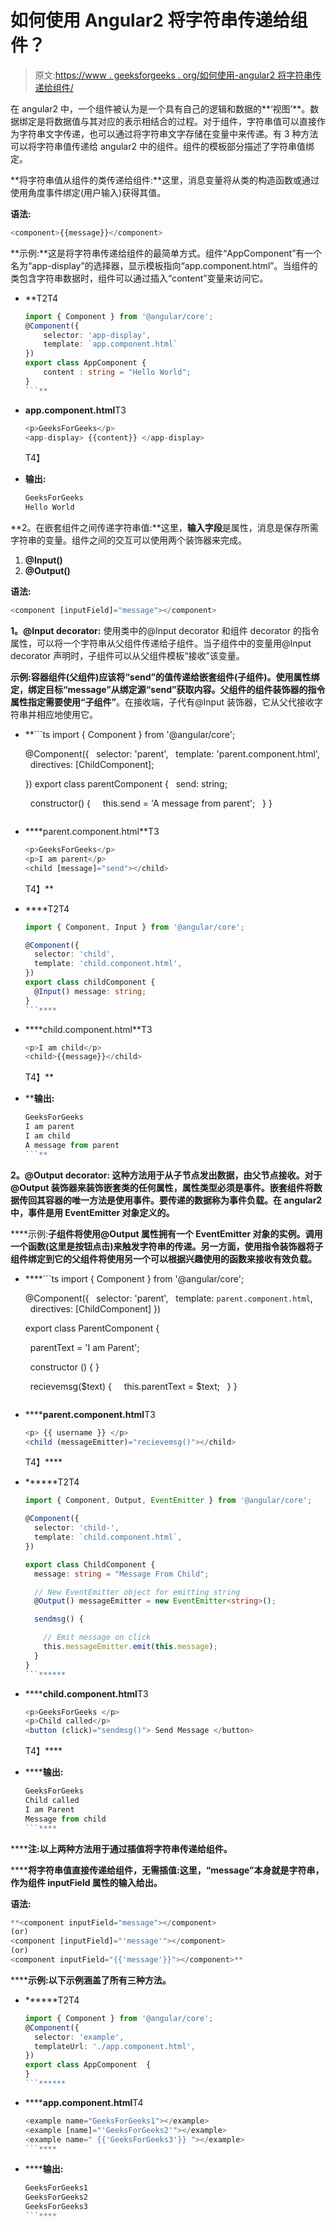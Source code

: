 # 如何使用 Angular2 将字符串传递给组件？

> 原文:[https://www . geeksforgeeks . org/如何使用-angular2 将字符串传递给组件/](https://www.geeksforgeeks.org/how-to-pass-string-to-a-component-using-angular2/)

在 angular2 中，一个组件被认为是一个具有自己的逻辑和数据的**‘视图’**。数据绑定是将数据值与其对应的表示相结合的过程。对于组件，字符串值可以直接作为字符串文字传递，也可以通过将字符串文字存储在变量中来传递。有 3 种方法可以将字符串值传递给 angular2 中的组件。组件的模板部分描述了字符串值绑定。

**将字符串值从组件的类传递给组件:**这里，消息变量将从类的构造函数或通过使用角度事件绑定(用户输入)获得其值。

**语法:**

```ts
<component>{{message}}</component>
```

**示例:**这是将字符串传递给组件的最简单方式。组件“AppComponent”有一个名为“app-display”的选择器，显示模板指向“app.component.html”。当组件的类包含字符串数据时，组件可以通过插入“content”变量来访问它。

*   **T2T4

    ```ts
    import { Component } from '@angular/core';
    @Component({ 
        selector: 'app-display',
        template: `app.component.html`
    })
    export class AppComponent {
        content : string = "Hello World";
    }
    ```** 
*   **app.component.html**T3

    ```ts
    <p>GeeksForGeeks</p>
    <app-display> {{content}} </app-display>
    ```

    T4】
*   **输出:**

    ```ts
    GeeksForGeeks
    Hello World
    ```

**2。在嵌套组件之间传递字符串值:**这里，**输入字段**是属性，消息是保存所需字符串的变量。组件之间的交互可以使用两个装饰器来完成。

1.  **@Input()**
2.  **@Output()**

**语法:**

```ts
<component [inputField]="message"></component>
```

**1。@Input decorator:** 使用类中的@Input decorator 和组件 decorator 的指令属性，可以将一个字符串从父组件传递给子组件。当子组件中的变量用@Input decorator 声明时，子组件可以从父组件模板“接收”该变量。

**示例:**容器组件(父组件)应该将“send”的值传递给嵌套组件(子组件)。使用属性绑定，绑定目标“message”从绑定源“send”获取内容。父组件的组件装饰器的指令属性指定需要使用**“子组件”**。在接收端，子代有@Input 装饰器，它从父代接收字符串并相应地使用它。

*   **```ts
    import { Component } from '@angular/core';

    @Component({
      selector: 'parent',
      template: 'parent.component.html',
      directives: [ChildComponent];

    })
    export class parentComponent {
      send: string;

      constructor() {
        this.send = 'A message from parent';
      }
    }
    ```** 
*   ****parent.component.html**T3

    ```ts
    <p>GeeksForGeeks</p>
    <p>I am parent</p>
    <child [message]="send"></child>
    ```

    T4】**
*   ****T2T4

    ```ts
    import { Component, Input } from '@angular/core';

    @Component({
      selector: 'child',
      template: 'child.component.html',
    })
    export class childComponent {
      @Input() message: string;
    }
    ```**** 
*   ****child.component.html**T3

    ```ts
    <p>I am child</p>
    <child>{{message}}</child>
    ```

    T4】**
*   ****输出:**

    ```ts
    GeeksForGeeks
    I am parent
    I am child
    A message from parent
    ```** 

****2。@Output decorator:** 这种方法用于从子节点发出数据，由父节点接收。对于@Output 装饰器来装饰嵌套类的任何属性，属性类型必须是事件。嵌套组件将数据传回其容器的唯一方法是使用事件。要传递的数据称为事件负载。在 angular2 中，事件是用 EventEmitter 对象定义的。**

****示例:**子组件将使用@Output 属性拥有一个 EventEmitter 对象的实例。调用一个函数(这里是按钮点击)来触发字符串的传递。另一方面，使用指令装饰器将子组件绑定到它的父组件将使用另一个可以根据兴趣使用的函数来接收有效负载。**

*   ****```ts
    import { Component } from '@angular/core';

    @Component({
      selector: 'parent',
      template: `parent.component.html`,
      directives: [ChildComponent]
    })

    export class ParentComponent {

      parentText = 'I am Parent';

      constructor () { }

      recievemsg($text) {
        this.parentText = $text;
      }
    }
    ```**** 
*   ******parent.component.html**T3

    ```ts
    <p> {{ username }} </p>
    <child (messageEmitter)="recievemsg()"></child>
    ```

    T4】****
*   ******T2T4

    ```ts
    import { Component, Output, EventEmitter } from '@angular/core';

    @Component({
      selector: 'child-',
      template: `child.component.html`,
    })

    export class ChildComponent {
      message: string = "Message From Child";

      // New EventEmitter object for emitting string
      @Output() messageEmitter = new EventEmitter<string>();

      sendmsg() {

        // Emit message on click
        this.messageEmitter.emit(this.message); 
      }
    }
    ```****** 
*   ******child.component.html**T3

    ```ts
    <p>GeeksForGeeks </p>
    <p>Child called</p>
    <button (click)="sendmsg()"> Send Message </button>
    ```

    T4】****
*   ******输出:**

    ```ts
    GeeksForGeeks
    Child called
    I am Parent
    Message from child
    ```**** 

******注:**以上两种方法用于通过插值将字符串传递给组件。****

******将字符串值直接传递给组件，无需插值:**这里，“message”本身就是字符串，作为组件 inputField 属性的输入给出。****

******语法:******

```ts
**<component inputField="message"></component>
(or)
<component [inputField]="'message'"></component>
(or) 
<component inputField="{{'message'}}"></component>** 
```

******示例:**以下示例涵盖了所有三种方法。****

*   ******T2T4

    ```ts
    import { Component } from '@angular/core';
    @Component({
      selector: 'example',
      templateUrl: './app.component.html',  
    })
    export class AppComponent  {
    }
    ```****** 
*   ******app.component.html**T4

    ```ts
    <example name="GeeksForGeeks1"></example>
    <example [name]="'GeeksForGeeks2'"></example>
    <example name=" {{'GeeksForGeeks3'}} "></example>
    ```**** 
*   ******输出:**

    ```ts
    GeeksForGeeks1
    GeeksForGeeks2
    GeeksForGeeks3
    ```****